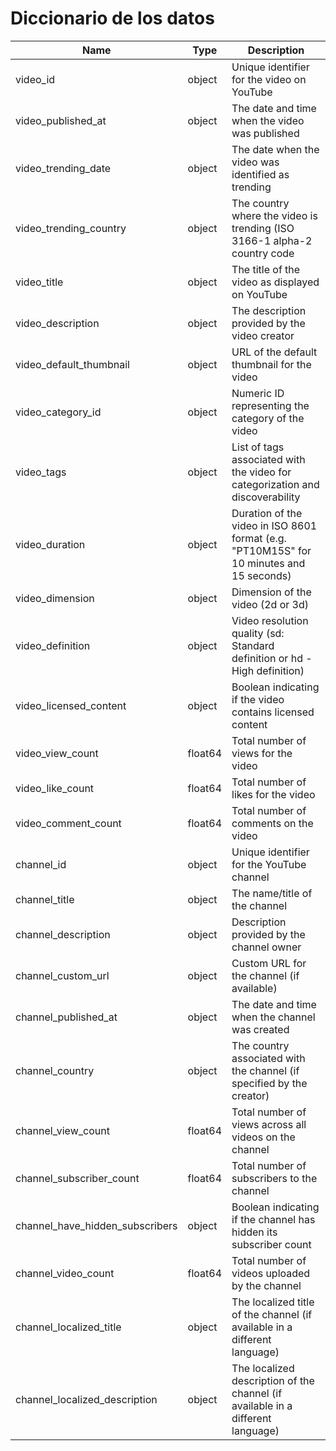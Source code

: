 # Diccionario de los datos

| Name                              | Type      | Description                                                                   |
| --------------------------------- | --------- | ----------------------------------------------------------------------------- | 
|video_id                           | object    | Unique identifier for the video on YouTube|
|video_published_at                 | object    | The date and time when the video was published|
|video_trending_date                | object    | The date when the video was identified as trending|
|video_trending_country             | object    | The country where the video is trending (ISO 3166-1 alpha-2 country code|
|video_title                        | object    | The title of the video as displayed on YouTube|
|video_description                  | object    | The description provided by the video creator|
|video_default_thumbnail            | object    | URL of the default thumbnail for the video|
|video_category_id                  | object    | Numeric ID representing the category of the video|
|video_tags                         | object    | List of tags associated with the video for categorization and discoverability|
|video_duration                     | object    | Duration of the video in ISO 8601 format (e.g. "PT10M15S" for 10 minutes and 15 seconds)|
|video_dimension                    | object    | Dimension of the video (2d or 3d) |
|video_definition                   | object    | Video resolution quality (sd: Standard definition or hd - High definition) |
|video_licensed_content             | object    | Boolean indicating if the video contains licensed content|
|video_view_count                   | float64   | Total number of views for the video|
|video_like_count                   | float64   | Total number of likes for the video|
|video_comment_count                | float64   | Total number of comments on the video|
|channel_id                         | object    | Unique identifier for the YouTube channel|
|channel_title                      | object    | The name/title of the channel|
|channel_description                | object    | Description provided by the channel owner|
|channel_custom_url                 | object    | Custom URL for the channel (if available)|
|channel_published_at               | object    | The date and time when the channel was created|
|channel_country                    | object    | The country associated with the channel (if specified by the creator)|
|channel_view_count                 | float64   | Total number of views across all videos on the channel|
|channel_subscriber_count           | float64   | Total number of subscribers to the channel|
|channel_have_hidden_subscribers    | object    | Boolean indicating if the channel has hidden its subscriber count|
|channel_video_count                | float64   | Total number of videos uploaded by the channel|
|channel_localized_title            | object    | The localized title of the channel (if available in a different language)|
|channel_localized_description      | object    | The localized description of the channel (if available in a different language)| |